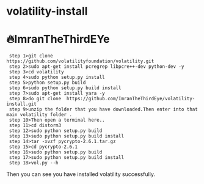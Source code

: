# volatility-install
# 🔥ImranTheThirdEYe
     step 1>git clone https://github.com/volatilityfoundation/volatility.git
     step 2>sudo apt-get install pcregrep libpcre++-dev python-dev -y
     step 3>cd volatility
     step 4>sudo python setup.py install
     step 5>python setup.py build
     step 6>sudo python setup.py build install
     step 7>sudo apt-get install yara -y
     step 8>do git clone  https://github.com/ImranTheThirdEye/volatility-install.git
     step 9>unzip the folder that you have downloaded.Then enter into that main volatility folder .
     step 10>Then open a terminal here..
     step 11>cd distorm3
     step 12>sudo python setup.py build
     step 13>sudo python setup.py build install
     step 14>tar -xvzf pycrypto-2.6.1.tar.gz
     step 15>cd pycrypto-2.6.1
     step 16>sudo python setup.py build
     step 17>sudo python setup.py build install
     step 18>vol.py --h

Then you can see you have installed volatility successfully.
